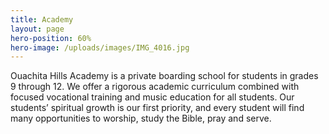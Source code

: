 ```yaml
---
title: Academy
layout: page
hero-position: 60%
hero-image: /uploads/images/IMG_4016.jpg
---
```

Ouachita Hills Academy is a private boarding school for students in grades 9 through 12. 
We offer a rigorous academic curriculum combined with focused vocational training and music 
education for all students. Our students&#8217; spiritual growth is our first priority, and 
every student will find many opportunities to worship, study the Bible, pray and serve.